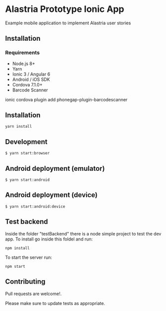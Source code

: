 # Alastria Prototype Ionic App

Example mobile application to implement Alastria user stories

## Installation

### Requirements
* Node.js 8+
* Yarn
* Ionic 3 / Angular 6
* Android / iOS SDK
* Cordova 7.1.0+
* Barcode Scanner

ionic cordova plugin add phonegap-plugin-barcodescanner

## Installation

```yarn
yarn install
```

## Development
```
$ yarn start:browser
```

## Android deployment (emulator)
```
$ yarn start:android
```

## Android deployment (device)
```
$ yarn start:android:device
```

## Test backend

Inside the folder "testBackend" there is a node simple project to test the dev app. To install go inside this foldel and run:
```
npm install
```
To start the server run:
```
npm start
```

## Contributing
Pull requests are welcome!.

Please make sure to update tests as appropriate.